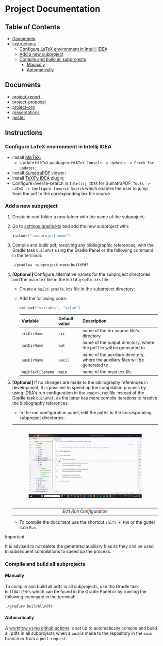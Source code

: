 # Project Documentation

## Table of Contents

- [Documents](#documents)
- [Instructions](#instructions)
  - [Configure LaTeX environment in Intellij IDEA](#configure-latex-environment-in-intellij-idea)
  - [Add a new subproject](#add-a-new-subproject)
  - [Compile and build all subprojects](#compile-and-build-all-subprojects)
    - [Manually](#manually)
    - [Automatically](#automatically)

## Documents

- [project-report](project-report/out/main.pdf)
- [project-proposal](project-proposal/out/main.pdf)
- [project-org](project-org/out/main.pdf)
- [presentations](presentations)
- [poster](poster/poster.pdf)

## Instructions

### Configure LaTeX environment in Intellij IDEA

- Install [MikTeX](https://miktex.org/download);
    - Update `MikTeX` packages: `MikTeX Console -> Updates -> Check for updates`;
- Install [SumatraPDF](https://www.sumatrapdfreader.org/download-free-pdf-viewer) viewer;
- Install [TeXiFy IDEA](https://plugins.jetbrains.com/plugin/9473-texify-idea) plugin;
- Configure inverse-search in `Intellij IDEA` for SumatraPDF: `Tools -> LaTeX -> Configure Inverse Search` which enables
  the user to jump from the pdf to the corresponding tex file source.

### Add a new subproject

1. Create in root folder a new folder with the name of the subproject;
2. Go to [settings.gradle.kts](settings.gradle.kts) and add the new subproject with:
    ```kotlin
    include(":subproject-name")
    ```
3. Compile and build pdf, resolving any bibliographic references, with the Gradle task `buildPdf` using the Gradle Panel
   or the following command in the terminal:
    ```bash
    ./gradlew :subproject-name:buildPdf
    ```

4. **[Optional]** Configure alternative names for the subproject directories and the main tex file in
   the `build.gradle.kts` file:
    - Create a `build.gradle.kts` file in the subproject directory;
    - Add the following code:

       ```kotlin
       ext.set("variable", "value")
       ```
      | Variable          | Default value | Description                                                                     |
      |-------------------|---------------|---------------------------------------------------------------------------------|
      | `srcDirName`      | `src`         | name of the tex source file's directory                                         |
      | `outDirName`      | `out`         | name of the output directory, where the pdf file will be generated to           |
      | `auxDirName`      | `auxil`       | name of the auxiliary directory, where the auxiliary files will be generated to |
      | `mainTexFileName` | `main`        | name of the main tex file                                                       |

5. **[Optional]** If no changes are made to the bibliography references in development, it is possible to speed up the
   compilation process by using IDEA's run configuration in the `<main>.tex` file instead of the Gradle task `buildPdf`,
   as the latter has more compile iterations to resolve the bibliography references.
    - In the run configuration panel, edit the paths to the corresponding subproject directories:

   | ![Run Configuration](docs/gifs/idea-main-tex-configuration.gif) |
   |:---------------------------------------------------------------:|
   |                    *Edit Run Configuration*                     |

    - To compile the document use the shortcut `Shift + F10` or the gutter icon `Run`.

> [!IMPORTANT]
> It is advised to not delete the generated auxiliary files as they can be used in subsequent compilations to speed up
> the process.

### Compile and build all subprojects

#### Manually

To compile and build all pdfs in all subprojects, use the Gradle task `buildAllPdfs` which can be found in the Gradle
Panel or by running the following command in the terminal:

```bash
./gradlew buildAllPdfs
```

#### Automatically

A [workflow using github actions](.github/workflows/compile-and-deploy-all-documents.yaml) is set up
to automatically compile
and build all pdfs in all subprojects when a `push`is made to the repository in the `main` branch or from
a `pull request`.
